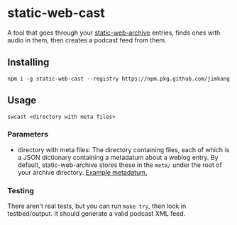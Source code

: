 # static-web-cast

A tool that goes through your [static-web-archive](https://github.com/jimkang/static-web-archive) entries, finds ones with audio in them, then creates a podcast feed from them.

## Installing

    npm i -g static-web-cast --registry https://npm.pkg.github.com/jimkang

## Usage

    swcast <directory with meta files>

### Parameters

- directory with meta files: The directory containing files, each of which is a JSON dictionary containing a metadatum about a weblog entry. By default, static-web-archive stores these in the `meta/` under the root of your archive directory. [Example metadatum.](testbed/meta/deathmtn-sqTtXnEA.json)

### Testing

There aren't real tests, but you can run `make try`, then look in testbed/output. It should generate a valid podcast XML feed.
